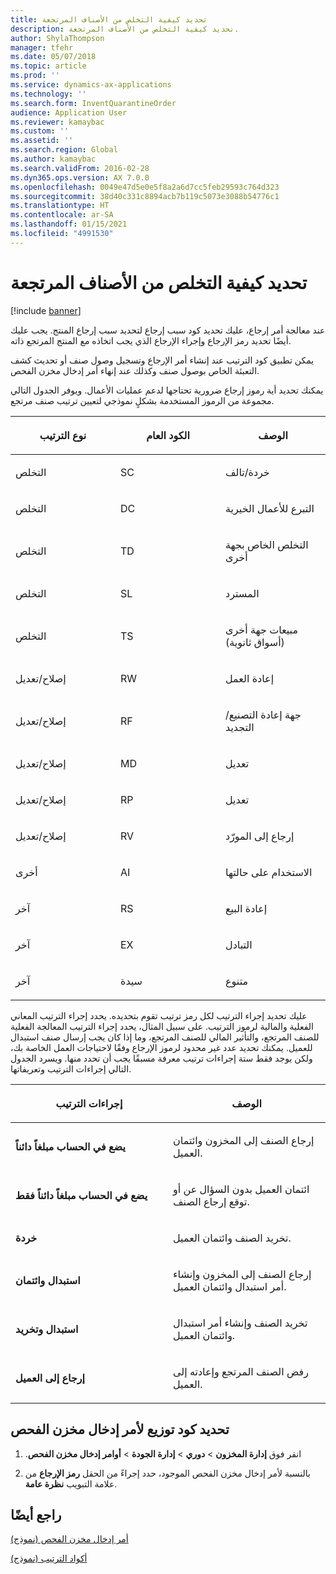 ```yaml
---
title: تحديد كيفية التخلص من الأصناف المرتجعة
description: تحديد كيفية التخلص من الأصناف المرتجعة.
author: ShylaThompson
manager: tfehr
ms.date: 05/07/2018
ms.topic: article
ms.prod: ''
ms.service: dynamics-ax-applications
ms.technology: ''
ms.search.form: InventQuarantineOrder
audience: Application User
ms.reviewer: kamaybac
ms.custom: ''
ms.assetid: ''
ms.search.region: Global
ms.author: kamaybac
ms.search.validFrom: 2016-02-28
ms.dyn365.ops.version: AX 7.0.0
ms.openlocfilehash: 0049e47d5e0e5f8a2a6d7cc5feb29593c764d323
ms.sourcegitcommit: 38d40c331c8894acb7b119c5073e3088b54776c1
ms.translationtype: HT
ms.contentlocale: ar-SA
ms.lasthandoff: 01/15/2021
ms.locfileid: "4991530"
---
```

# <a name="specify-how-to-dispose-of-returned-items"></a>تحديد كيفية التخلص من الأصناف المرتجعة 

[!include [banner](../includes/banner.md)]


عند معالجة أمر إرجاع، عليك تحديد كود سبب إرجاع لتحديد سبب إرجاع المنتج. يجب عليك أيضًا تحديد رمز الإرجاع وإجراء الإرجاع الذي يجب اتخاذه مع المنتج المرتجع ذاته.

يمكن تطبيق كود الترتيب عند إنشاء أمر الإرجاع وتسجيل وصول صنف أو تحديث كشف التعبئة الخاص بوصول صنف وكذلك عند إنهاء أمر إدخال مخزن الفحص.

يمكنك تحديد أية رموز إرجاع ضرورية تحتاجها لدعم عمليات الأعمال. ويوفر الجدول التالي مجموعة من الرموز المستخدمة بشكلٍ نموذجي لتعيين ترتيب صنف مرتجع.

<table>
<colgroup>
<col style="width: 33%" />
<col style="width: 33%" />
<col style="width: 33%" />
</colgroup>
<thead>
<tr class="header">
<th><p>نوع الترتيب</p></th>
<th><p>الكود العام</p></th>
<th><p>‏‏الوصف</p></th>
</tr>
</thead>
<tbody>
<tr class="odd">
<td><p>التخلص</p></td>
<td><p>SC</p></td>
<td><p>خردة/تالف</p></td>
</tr>
<tr class="even">
<td><p>التخلص</p></td>
<td><p>DC</p></td>
<td><p>التبرع للأعمال الخيرية</p></td>
</tr>
<tr class="odd">
<td><p>التخلص</p></td>
<td><p>TD</p></td>
<td><p>التخلص الخاص بجهة أخرى</p></td>
</tr>
<tr class="even">
<td><p>التخلص</p></td>
<td><p>SL</p></td>
<td><p>المسترد</p></td>
</tr>
<tr class="odd">
<td><p>التخلص</p></td>
<td><p>TS</p></td>
<td><p>مبيعات جهة أخرى (أسواق ثانوية)</p></td>
</tr>
<tr class="even">
<td><p>إصلاح/تعديل</p></td>
<td><p>RW</p></td>
<td><p>إعادة العمل</p></td>
</tr>
<tr class="odd">
<td><p>إصلاح/تعديل</p></td>
<td><p>RF</p></td>
<td><p>جهة إعادة التصنيع/التجديد</p></td>
</tr>
<tr class="even">
<td><p>إصلاح/تعديل</p></td>
<td><p>MD</p></td>
<td><p>تعديل</p></td>
</tr>
<tr class="odd">
<td><p>إصلاح/تعديل</p></td>
<td><p>RP</p></td>
<td><p>تعديل</p></td>
</tr>
<tr class="even">
<td><p>إصلاح/تعديل</p></td>
<td><p>RV</p></td>
<td><p>إرجاع إلى المورّد</p></td>
</tr>
<tr class="odd">
<td><p>أخرى</p></td>
<td><p>AI</p></td>
<td><p>الاستخدام على حالتها</p></td>
</tr>
<tr class="even">
<td><p>آخر</p></td>
<td><p>RS</p></td>
<td><p>إعادة البيع</p></td>
</tr>
<tr class="odd">
<td><p>آخر</p></td>
<td><p>EX</p></td>
<td><p>التبادل</p></td>
</tr>
<tr class="even">
<td><p>آخر</p></td>
<td><p>سيدة</p></td>
<td><p>متنوع</p></td>
</tr>
</tbody>
</table>


عليك تحديد إجراء الترتيب لكل رمز ترتيب تقوم بتحديده. يحدد إجراء الترتيب المعاني الفعلية والمالية لرموز الترتيب. على سبيل المثال، يحدد إجراء الترتيب المعالجة الفعلية للصنف المرتجع، والتأثير المالي للصنف المرتجع، وما إذا كان يجب إرسال صنف استبدال للعميل. يمكنك تحديد عدد غير محدود لرموز الإرجاع وفقًا لاحتياجات العمل الخاصة بك، ولكن يوجد فقط ستة إجراءات ترتيب معرفة مسبقًا يجب أن تحدد منها. ويسرد الجدول التالي إجراءات الترتيب وتعريفاتها.

<table>
<colgroup>
<col style="width: 50%" />
<col style="width: 50%" />
</colgroup>
<thead>
<tr class="header">
<th><p>إجراءات الترتيب</p></th>
<th><p>الوصف</p></th>
</tr>
</thead>
<tbody>
<tr class="odd">
<td><p><strong>يضع في الحساب مبلغاً دائناً</strong></p></td>
<td><p>إرجاع الصنف إلى المخزون وائتمان العميل.</p></td>
</tr>
<tr class="even">
<td><p><strong>يضع في الحساب مبلغاً دائناً فقط</strong></p></td>
<td><p>ائتمان العميل بدون السؤال عن أو توقع إرجاع الصنف.</p></td>
</tr>
<tr class="odd">
<td><p><strong>خردة</strong></p></td>
<td><p>تخريد الصنف وائتمان العميل.</p></td>
</tr>
<tr class="even">
<td><p><strong>استبدال وائتمان</strong></p></td>
<td><p>إرجاع الصنف إلى المخزون وإنشاء أمر استبدال وائتمان العميل.</p></td>
</tr>
<tr class="odd">
<td><p><strong>استبدال وتخريد</strong></p></td>
<td><p>تخريد الصنف وإنشاء أمر استبدال وائتمان العميل.</p></td>
</tr>
<tr class="even">
<td><p><strong>إرجاع إلى العميل</strong></p></td>
<td><p>رفض الصنف المرتجع وإعادته إلى العميل.</p></td>
</tr>
</tbody>
</table>


## <a name="select-a-disposition-code-for-a-quarantine-order"></a>تحديد كود توزيع لأمر إدخال مخزن الفحص

1.  ‏‫انقر فوق **‏‫إدارة المخزون‬** \> **دوري** \> **إدارة الجودة** \>‏‫ **أوامر إدخال مخزن الفحص**.

2.  بالنسبة لأمر إدخال مخزن الفحص الموجود، حدد إجراءً من الحقل **رمز الإرجاع** من علامة التبويب **نظرة عامة**.



## <a name="see-also"></a>راجع أيضًا

[أمر إدخال مخزن الفحص (نموذج)](https://technet.microsoft.com/library/aa554073(v=ax.60))

[أكواد الترتيب (نموذج)](https://technet.microsoft.com/library/hh597113\(v=ax.60\))

  


